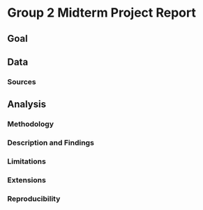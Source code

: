 # Group 2 Midterm Project Report

## Goal

## Data

### Sources

## Analysis

### Methodology

### Description and Findings

### Limitations

### Extensions

### Reproducibility